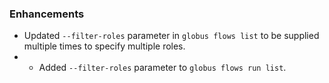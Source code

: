 
### Enhancements

* Updated `--filter-roles` parameter in  `globus flows list` to be
  supplied multiple times to specify multiple roles.
* * Added `--filter-roles` parameter to `globus flows run list`.
